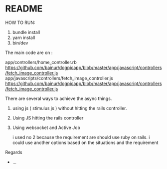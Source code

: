 # README

HOW TO RUN:

1. bundle install
2. yarn install
3. bin/dev


The main code are on :

app/controllers/home_controller.rb https://github.com/bainur/dogpicapp/blob/master/app/javascript/controllers/fetch_image_controller.js
app/javascripts/controllers/fetch_image_controller.js https://github.com/bainur/dogpicapp/blob/master/app/javascript/controllers/fetch_image_controller.js


There are several ways to achieve the async things. 
1. using js ( stimulus js ) without hitting the rails controller. 
2. Using JS hitting the rails controller
3. Using websocket and Active Job

   i used no 2 because the requirement are should use ruby on rails. 
   i could use another options based on the situations and the requirement


Regards
   
* ...
